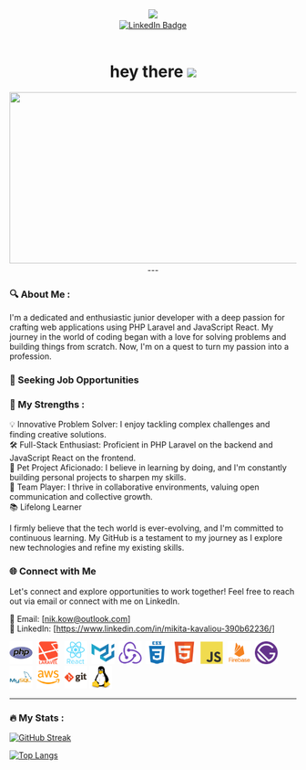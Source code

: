 <div id="header" align="center">
  <img src="https://media.giphy.com/media/bGgsc5mWoryfgKBx1u/giphy.gif" width="100"/>
  <div id="badges">
  <a href="https://www.linkedin.com/in/mikita-kavaliou-390b62236/">
    <img src="https://img.shields.io/badge/LinkedIn-blue?style=for-the-badge&logo=linkedin&logoColor=white" alt="LinkedIn Badge"/>
  </a>
</div>
<img src="https://komarev.com/ghpvc/?username=NikKowPHP&style=flat-square&color=blue" alt=""/>
<h1>
  hey there
  <img src="https://media.giphy.com/media/hvRJCLFzcasrR4ia7z/giphy.gif" width="30px"/>
</h1>
</div>
<div align="center">
  <img src="https://media.giphy.com/media/dWesBcTLavkZuG35MI/giphy.gif" width="600" height="300"/>
  ---
</div>

### 🔍 About Me :

I'm a dedicated and enthusiastic junior developer with a deep passion for crafting web applications using PHP Laravel and JavaScript React. My journey in the world of coding began with a love for solving problems and building things from scratch. Now, I'm on a quest to turn my passion into a profession.

### 💼 Seeking Job Opportunities

### 🌟 My Strengths :

💡 Innovative Problem Solver: I enjoy tackling complex challenges and finding creative solutions. </br>
🛠️ Full-Stack Enthusiast: Proficient in PHP Laravel on the backend and JavaScript React on the frontend. </br>
🚀 Pet Project Aficionado: I believe in learning by doing, and I'm constantly building personal projects to  sharpen my skills. </br>
🤝 Team Player: I thrive in collaborative environments, valuing open communication and collective growth. </br>
📚 Lifelong Learner </br>

I firmly believe that the tech world is ever-evolving, and I'm committed to continuous learning. My GitHub is a testament to my journey as I explore new technologies and refine my existing skills.

### 🌐 Connect with Me

Let's connect and explore opportunities to work together! Feel free to reach out via email or connect with me on LinkedIn.

📧 Email: [nik.kow@outlook.com] </br>
💼 LinkedIn: [https://www.linkedin.com/in/mikita-kavaliou-390b62236/]

<div>
  <img src="https://github.com/devicons/devicon/blob/master/icons/php/php-original.svg" title="PHP" alt="PHP" width="40" height="40"/>&nbsp;
  <img src="https://github.com/devicons/devicon/blob/master/icons/laravel/laravel-plain-wordmark.svg" title="Laravel" alt="Laravel" width="40" height="40"/>&nbsp;
  <img src="https://github.com/devicons/devicon/blob/master/icons/react/react-original-wordmark.svg" title="React" alt="React" width="40" height="40"/>&nbsp;
  <img src="https://github.com/devicons/devicon/blob/master/icons/materialui/materialui-original.svg" title="Material UI" alt="Material UI" width="40" height="40"/>&nbsp;
  <img src="https://github.com/devicons/devicon/blob/master/icons/redux/redux-original.svg" title="Redux" alt="Redux " width="40" height="40"/>&nbsp;
  <img src="https://github.com/devicons/devicon/blob/master/icons/css3/css3-plain-wordmark.svg"  title="CSS3" alt="CSS" width="40" height="40"/>&nbsp;
  <img src="https://github.com/devicons/devicon/blob/master/icons/html5/html5-original.svg" title="HTML5" alt="HTML" width="40" height="40"/>&nbsp;
  <img src="https://github.com/devicons/devicon/blob/master/icons/javascript/javascript-original.svg" title="JavaScript" alt="JavaScript" width="40" height="40"/>&nbsp;
  <img src="https://github.com/devicons/devicon/blob/master/icons/firebase/firebase-plain-wordmark.svg" title="Firebase" alt="Firebase" width="40" height="40"/>&nbsp;
  <img src="https://github.com/devicons/devicon/blob/master/icons/gatsby/gatsby-original.svg" title="Gatsby"  alt="Gatsby" width="40" height="40"/>&nbsp;
  <img src="https://github.com/devicons/devicon/blob/master/icons/mysql/mysql-original-wordmark.svg" title="MySQL"  alt="MySQL" width="40" height="40"/>&nbsp;
  <img src="https://github.com/devicons/devicon/blob/master/icons/amazonwebservices/amazonwebservices-plain-wordmark.svg" title="AWS" alt="AWS" width="40" height="40"/>&nbsp;
  <img src="https://github.com/devicons/devicon/blob/master/icons/git/git-original-wordmark.svg" title="Git" **alt="Git" width="40" height="40"/>
  <img src="https://github.com/devicons/devicon/blob/master/icons/linux/linux-original.svg" title="Linux" **alt="Linux" width="40" height="40"/>
  
</div>

---

### :fire: My Stats :

[![GitHub Streak](http://github-readme-streak-stats.herokuapp.com?user=NikKowPHP&theme=dark&background=000000)](https://git.io/streak-stats)

[![Top Langs](https://github-readme-stats.vercel.app/api/top-langs/?username=NikKowPHP&layout=compact&theme=vision-friendly-dark)](https://github.com/anuraghazra/github-readme-stats)
